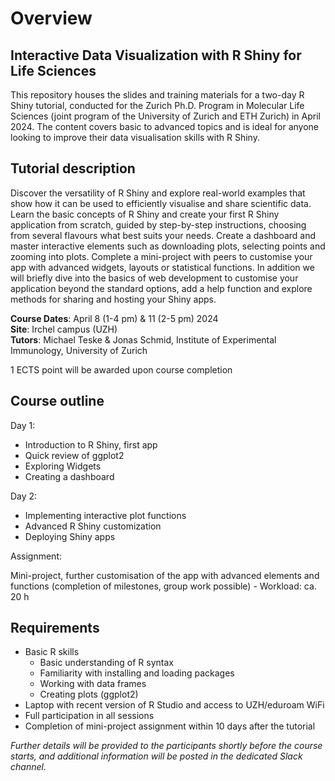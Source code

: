 # Overview

## Interactive Data Visualization with R Shiny for Life Sciences

This repository houses the slides and training materials for a two-day R Shiny tutorial, conducted for the Zurich Ph.D. Program in Molecular Life Sciences (joint program of the University of Zurich and ETH Zurich) in April 2024. The content covers basic to advanced topics and is ideal for anyone looking to improve their data visualisation skills with R Shiny.

## Tutorial description

Discover the versatility of R Shiny and explore real-world examples that show how it can be used to efficiently visualise and share scientific data. Learn the basic concepts of R Shiny and create your first R Shiny application from scratch, guided by step-by-step instructions, choosing from several flavours what best suits your needs. Create a dashboard and master interactive elements such as downloading plots, selecting points and zooming into plots. Complete a mini-project with peers to customise your app with advanced widgets, layouts or statistical functions. In addition we will briefly dive into the basics of web development to customise your application beyond the standard options, add a help function and explore methods for sharing and hosting your Shiny apps.

**Course Dates**: April 8 (1-4 pm) & 11 (2-5 pm) 2024  
**Site**: Irchel campus (UZH)  
**Tutors**: Michael Teske & Jonas Schmid, Institute of Experimental Immunology, University of Zurich

1 ECTS point will be awarded upon course completion

## Course outline

Day 1:

- Introduction to R Shiny, first app
- Quick review of ggplot2
- Exploring Widgets
- Creating a dashboard

Day 2:

- Implementing interactive plot functions
- Advanced R Shiny customization
- Deploying Shiny apps

Assignment:

Mini-project, further customisation of the app with advanced elements and functions (completion of milestones, group work possible) - Workload: ca. 20 h

## Requirements

- Basic R skills
    - Basic understanding of R syntax
    - Familiarity with installing and loading packages
    - Working with data frames
    - Creating plots (ggplot2)
- Laptop with recent version of R Studio and access to UZH/eduroam WiFi
- Full participation in all sessions
- Completion of mini-project assignment within 10 days after the tutorial

*Further details will be provided to the participants shortly before the course starts, and additional information will be posted in the dedicated Slack channel.*